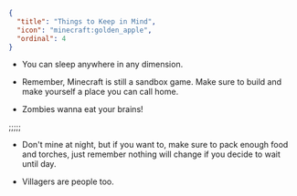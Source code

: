 ```json
{
  "title": "Things to Keep in Mind",
  "icon": "minecraft:golden_apple",
  "ordinal": 4
}
```

- You can sleep anywhere in any dimension.

- Remember, Minecraft is still a sandbox game. Make sure to build and make yourself a place you can call home.

- Zombies wanna eat your brains!

;;;;;

- Don't mine at night, but if you want to, make sure to pack enough food and torches, just remember nothing will change if you decide to wait until day.

- Villagers are people too.